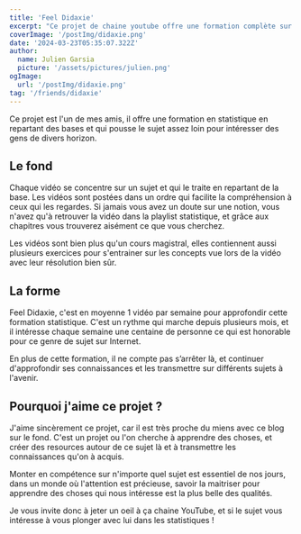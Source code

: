 ```yaml
---
title: 'Feel Didaxie'
excerpt: "Ce projet de chaine youtube offre une formation complète sur les statistiques en français, à destination d'étudiant au lycée ou en supérieur"
coverImage: '/postImg/didaxie.png'
date: '2024-03-23T05:35:07.322Z'
author:
  name: Julien Garsia
  picture: '/assets/pictures/julien.png'
ogImage:
  url: '/postImg/didaxie.png'
tag: '/friends/didaxie'
---
```


Ce projet est l'un de mes amis, il offre une formation en statistique en repartant des bases et qui pousse le sujet assez loin pour intéresser des gens de divers horizon.

## Le fond

Chaque vidéo se concentre sur un sujet et qui le traite en repartant de la base. Les vidéos sont postées dans un ordre qui facilite la compréhension à ceux qui les regardes. Si jamais vous avez un doute sur une notion, vous n'avez qu'à retrouver la vidéo dans la playlist statistique, et grâce aux chapitres vous trouverez aisément ce que vous cherchez.

Les vidéos sont bien plus qu'un cours magistral, elles contiennent aussi plusieurs exercices pour s'entrainer sur les concepts vue lors de la vidéo avec leur résolution bien sûr.

## La forme

Feel Didaxie, c'est en moyenne 1 vidéo par semaine pour approfondir cette formation statistique. C'est un rythme qui marche depuis plusieurs mois, et il intéresse chaque semaine une centaine de personne ce qui est honorable pour ce genre de sujet sur Internet.

En plus de cette formation, il ne compte pas s’arrêter là, et continuer d'approfondir ses connaissances et les transmettre sur différents sujets à l'avenir.

## Pourquoi j'aime ce projet ?

J'aime sincèrement ce projet, car il est très proche du miens avec ce blog sur le fond. C'est un projet ou l'on cherche à apprendre des choses, et créer des resources autour de ce sujet là et à transmettre les connaissances qu'on à acquis.

Monter en compétence sur n'importe quel sujet est essentiel de nos jours, dans un monde où l'attention est précieuse, savoir la maitriser pour apprendre des choses qui nous intéresse est la plus belle des qualités.

Je vous invite donc à jeter un oeil à ça chaine YouTube, et si le sujet vous intéresse à vous plonger avec lui dans les statistiques !